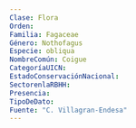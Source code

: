 ```yaml
---
Clase: Flora
Orden: 
Familia: Fagaceae
Género: Nothofagus
Especie: obliqua
NombreComún: Coigue
CategoríaUICN: 
EstadoConservaciónNacional: 
SectorenlaRBHH: 
Presencia: 
TipoDeDato: 
Fuente: "C. Villagran-Endesa"
---
```

